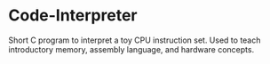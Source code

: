 # Code-Interpreter

Short C program to interpret a toy CPU instruction set. Used to teach introductory memory, assembly language, and hardware concepts.
